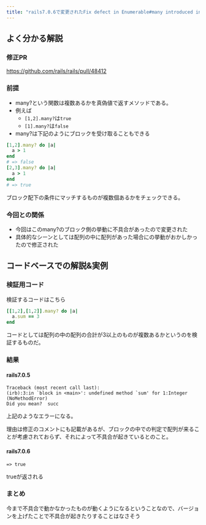 ```yaml
---
title: "rails7.0.6で変更されたFix defect in Enumerable#many introduced in rails/rails@d862dffについての解説"
---
```


## よく分かる解説

### 修正PR
https://github.com/rails/rails/pull/48412

### 前提
- many?という関数は複数あるかを真偽値で返すメソッドである。
- 例えば
  - `[1,2].many?`は`true`
  - `[1].many?`は`false`
- many?は下記のようにブロックを受け取ることもできる

```ruby
[1,2].many? do |a|
  a > 1
end
# => false
[2,3].many? do |a|
  a > 1
end
# => true
```
ブロック配下の条件にマッチするものが複数個あるかをチェックできる。


### 今回との関係
- 今回はこのmany?のブロック側の挙動に不具合があったので変更された
- 具体的なシーンとしては配列の中に配列があった場合にの挙動がおかしかったので修正された

## コードベースでの解説&実例

### 検証用コード
検証するコードはこちら
```ruby
[[1,2],[1,2]].many? do |a|
  a.sum == 3
end
```
コードとしては配列の中の配列の合計が3以上のものが複数あるかというのを検証するものだ。

### 結果
#### rails7.0.5
```
Traceback (most recent call last):
(irb):3:in `block in <main>': undefined method `sum' for 1:Integer (NoMethodError)
Did you mean?  succ
```

上記のようなエラーになる。

理由は修正のコメントにも記載があるが、ブロックの中での判定で配列が来ることが考慮されておらず、それによって不具合が起きているとのこと。

#### rails7.0.6
```
=> true
```
trueが返される


### まとめ
今まで不具合で動かなかったものが動くようになるということなので、バージョンを上げたことで不具合が起きたりすることはなさそう

